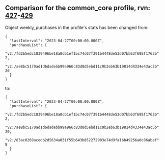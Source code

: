 ## Comparison for the common_core profile, rvn: [427](https://github.com/PRO100KatYT/FortniteProfileRevisions/tree/main/profiles/common_core/427%20common_core.json)-[429](https://github.com/PRO100KatYT/FortniteProfileRevisions/tree/main/profiles/common_core/429%20common_core.json)

Object weekly_purchases in the profile's stats has been changed from:

```
{
  "lastInterval": "2023-04-27T00:00:00.000Z",
  "purchaseList": {
    "v2:/fd2b5edc1839496be18a0cb1ef1bc74c07f391b4448de53d07bb63f695f1763b": 2,
    "v2:/ae8bc5170ad1d6dadebb99a966c83d8d5ebd11c9b2eb63b19814d4334e43ac5b": 20
  }
}
```

to:

```
{
  "lastInterval": "2023-04-27T00:00:00.000Z",
  "purchaseList": {
    "v2:/fd2b5edc1839496be18a0cb1ef1bc74c07f391b4448de53d07bb63f695f1763b": 2,
    "v2:/ae8bc5170ad1d6dadebb99a966c83d8d5ebd11c9b2eb63b19814d4334e43ac5b": 20,
    "v2:/83ac0269acedb2d5634a031f55b643b852272903e74d9fa1bb49256a0c06abef": 8
  }
}
```

<br><br>
